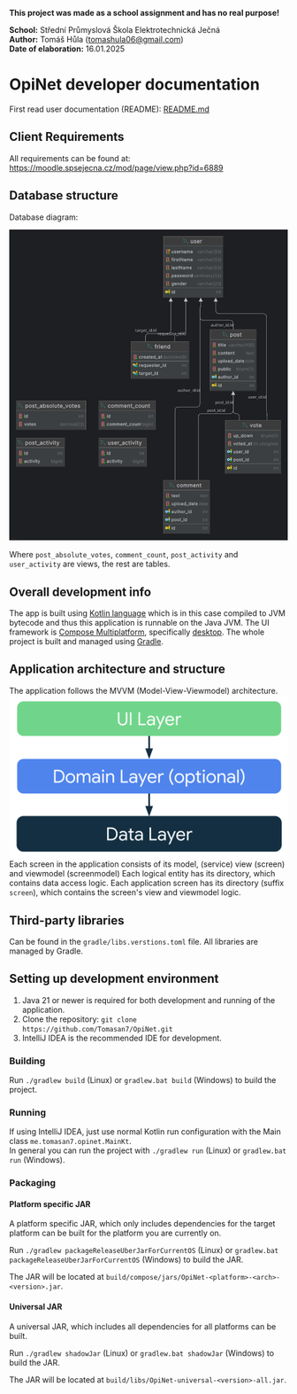 **This project was made as a school assignment and has no real purpose!**

**School:** Střední Průmyslová Škola Elektrotechnická Ječná  
**Author:** Tomáš Hůla (tomashula06@gmail.com)  
**Date of elaboration:** 16.01.2025

# OpiNet developer documentation

First read user documentation (README): [README.md](README.md)

## Client Requirements

All requirements can be found at: https://moodle.spsejecna.cz/mod/page/view.php?id=6889

## Database structure

Database diagram:

![Database diagram](developer-documentation-res/db_diagram.png)

Where `post_absolute_votes`, `comment_count`, `post_activity` and `user_activity` are views, the rest are tables.

## Overall development info

The app is built using [Kotlin language](https://kotlinlang.org/) which is in this case compiled to JVM bytecode and thus this application is runnable on the Java JVM.
The UI framework is [Compose Multiplatform](https://www.jetbrains.com/compose-multiplatform/), specifically [desktop](https://github.com/JetBrains/compose-multiplatform?tab=readme-ov-file#desktop).
The whole project is built and managed using [Gradle](https://gradle.org/).

## Application architecture and structure

The application follows the MVVM (Model-View-Viewmodel) architecture.
![Architecture](developer-documentation-res/mad-arch-overview.png)
Each screen in the application consists of its model, (service) view (screen) and viewmodel (screenmodel)
Each logical entity has its directory, which contains data access logic.
Each application screen has its directory (suffix `screen`), which contains the screen's view and viewmodel logic.

## Third-party libraries

Can be found in the `gradle/libs.verstions.toml` file.
All libraries are managed by Gradle.

## Setting up development environment

1. Java 21 or newer is required for both development and running of the application.
2. Clone the repository: `git clone https://github.com/Tomasan7/OpiNet.git`
3. IntelliJ IDEA is the recommended IDE for development.

### Building

Run `./gradlew build` (Linux) or `gradlew.bat build` (Windows) to build the project.

### Running

If using IntelliJ IDEA, just use normal Kotlin run configuration with the Main class `me.tomasan7.opinet.MainKt`.  
In general you can run the project with `./gradlew run` (Linux) or `gradlew.bat run` (Windows).

### Packaging

#### Platform specific JAR

A platform specific JAR, which only includes dependencies for the target platform can be built for the platform you are currently on.

Run `./gradlew packageReleaseUberJarForCurrentOS` (Linux) or `gradlew.bat packageReleaseUberJarForCurrentOS` (Windows) to build the JAR.

The JAR will be located at `build/compose/jars/OpiNet-<platform>-<arch>-<version>.jar`.

#### Universal JAR

A universal JAR, which includes all dependencies for all platforms can be built.

Run `./gradlew shadowJar` (Linux) or `gradlew.bat shadowJar` (Windows) to build the JAR.

The JAR will be located at `build/libs/OpiNet-universal-<version>-all.jar`.
